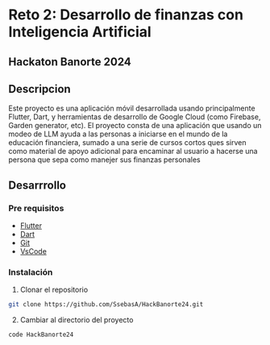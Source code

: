 # Reto 2: Desarrollo de finanzas con Inteligencia Artificial
## Hackaton Banorte 2024

## Descripcion
Este proyecto es una aplicación móvil desarrollada usando principalmente Flutter, Dart, y herramientas de desarrollo de Google Cloud (como Firebase, Garden generator, etc). El proyecto consta de una aplicación que usando un modeo de LLM ayuda a las personas a iniciarse en el mundo de la educación financiera, sumado a una serie de cursos cortos ques sirven como material de apoyo adicional para encaminar al usuario a hacerse una persona que sepa como manejer sus finanzas personales

## Desarrrollo

### Pre requisitos
- [Flutter](https://flutter.dev)
- [Dart](https://flutter.dev)
- [Git](https://git-scm.com/)
- [VsCode](htps://code.visualstudio.com/)

### Instalación
1. Clonar el repositorio
```bash
git clone https://github.com/SsebasA/HackBanorte24.git
```
2. Cambiar al directorio del proyecto
```bash
code HackBanorte24
```


